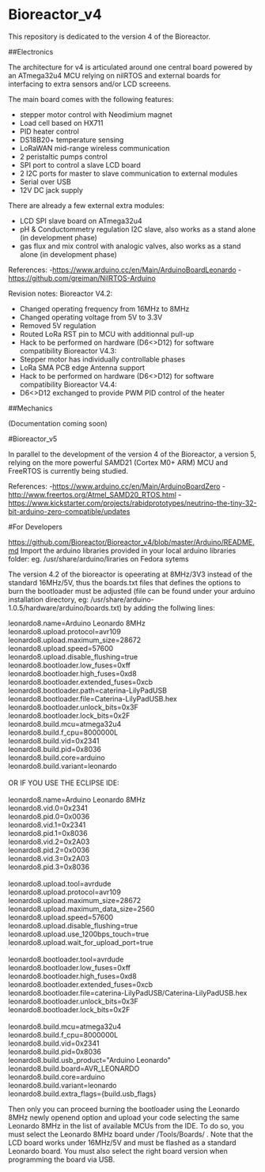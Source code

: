 # Bioreactor_v4

This repository is dedicated to the version 4 of the Bioreactor.

##Electronics

The architecture for v4 is articulated around one central board powered by 
an ATmega32u4 MCU relying on nilRTOS and external boards for interfacing
to extra sensors and/or LCD screeens.

The main board comes with the following features:
- stepper motor control with Neodimium magnet
- Load cell based on HX711
- PID heater control
- DS18B20+ temperature sensing
- LoRaWAN mid-range wireless communication
- 2 peristaltic pumps control
- SPI port to control a slave LCD board
- 2 I2C ports for master to slave communication to external modules
- Serial over USB
- 12V DC jack supply

There are already a few external extra modules:
- LCD SPI slave board on ATmega32u4
- pH & Conductommetry regulation I2C slave, also works as a stand alone (in development phase)
- gas flux and mix control with analogic valves, also works as a stand alone (in development phase)

References:
-https://www.arduino.cc/en/Main/ArduinoBoardLeonardo
-https://github.com/greiman/NilRTOS-Arduino

Revision notes:
Bioreactor V4.2:
- Changed operating frequency from 16MHz to 8MHz
- Changed operating voltage from 5V to 3.3V
- Removed 5V regulation
- Routed LoRa RST pin to MCU with additionnal pull-up
- Hack to be performed on hardware (D6<>D12) for software compatibility
Bioreactor V4.3:
- Stepper motor has individually controllable phases
- LoRa SMA PCB edge Antenna support
- Hack to be performed on hardware (D6<>D12) for software compatibility
Bioreactor V4.4:
- D6<>D12 exchanged to provide PWM PID control of the heater

##Mechanics

(Documentation coming soon)

#Bioreactor_v5

In parallel to the development of the version 4 of the Bioreactor, a version 5, relying on the 
more powerful SAMD21 (Cortex M0+ ARM) MCU and FreeRTOS is currently being studied.

References:
-https://www.arduino.cc/en/Main/ArduinoBoardZero
-http://www.freertos.org/Atmel_SAMD20_RTOS.html
-https://www.kickstarter.com/projects/rabidprototypes/neutrino-the-tiny-32-bit-arduino-zero-compatible/updates


#For Developers

https://github.com/Bioreactor/Bioreactor_v4/blob/master/Arduino/README.md
Import the arduino libraries provided in your local arduino libraries folder: 
eg. /usr/share/arduino/liraries on Fedora sytems

The version 4.2 of the bioreactor is opeerating at 8MHz/3V3 instead of the standard 16MHz/5V, thus the boards.txt files
that defines the options to burn the bootloader must be adjusted (file can be found under your arduino installation directory, eg: /usr/share/arduino-1.0.5/hardware/arduino/boards.txt)
by adding the follwing lines:

leonardo8.name=Arduino Leonardo 8MHz<br />
leonardo8.upload.protocol=avr109<br />
leonardo8.upload.maximum_size=28672<br />
leonardo8.upload.speed=57600<br />
leonardo8.upload.disable_flushing=true<br />
leonardo8.bootloader.low_fuses=0xff<br />
leonardo8.bootloader.high_fuses=0xd8<br />
leonardo8.bootloader.extended_fuses=0xcb<br />
leonardo8.bootloader.path=caterina-LilyPadUSB<br />
leonardo8.bootloader.file=Caterina-LilyPadUSB.hex<br />
leonardo8.bootloader.unlock_bits=0x3F<br />
leonardo8.bootloader.lock_bits=0x2F<br />
leonardo8.build.mcu=atmega32u4<br />
leonardo8.build.f_cpu=8000000L<br />
leonardo8.build.vid=0x2341<br />
leonardo8.build.pid=0x8036<br />
leonardo8.build.core=arduino<br />
leonardo8.build.variant=leonardo<br />
<br />
OR IF YOU USE THE ECLIPSE IDE:<br />
<br />
leonardo8.name=Arduino Leonardo 8MHz<br />
leonardo8.vid.0=0x2341<br />
leonardo8.pid.0=0x0036<br />
leonardo8.vid.1=0x2341<br />
leonardo8.pid.1=0x8036<br />
leonardo8.vid.2=0x2A03<br />
leonardo8.pid.2=0x0036<br />
leonardo8.vid.3=0x2A03<br />
leonardo8.pid.3=0x8036<br />
<br />
leonardo8.upload.tool=avrdude<br />
leonardo8.upload.protocol=avr109<br />
leonardo8.upload.maximum_size=28672<br />
leonardo8.upload.maximum_data_size=2560<br />
leonardo8.upload.speed=57600<br />
leonardo8.upload.disable_flushing=true<br />
leonardo8.upload.use_1200bps_touch=true<br />
leonardo8.upload.wait_for_upload_port=true<br />
<br />
leonardo8.bootloader.tool=avrdude<br />
leonardo8.bootloader.low_fuses=0xff<br />
leonardo8.bootloader.high_fuses=0xd8<br />
leonardo8.bootloader.extended_fuses=0xcb<br />
leonardo8.bootloader.file=caterina-LilyPadUSB/Caterina-LilyPadUSB.hex<br />
leonardo8.bootloader.unlock_bits=0x3F<br />
leonardo8.bootloader.lock_bits=0x2F<br />
<br />
leonardo8.build.mcu=atmega32u4<br />
leonardo8.build.f_cpu=8000000L<br />
leonardo8.build.vid=0x2341<br />
leonardo8.build.pid=0x8036<br />
leonardo8.build.usb_product="Arduino Leonardo"<br />
leonardo8.build.board=AVR_LEONARDO<br />
leonardo8.build.core=arduino<br />
leonardo8.build.variant=leonardo<br />
leonardo8.build.extra_flags={build.usb_flags}<br />

Then only you can proceed burning the bootloader using the Leonardo 8MHz newly openend option and upload your code selecting the same Leonardo 8MHz in the list of available MCUs from the IDE.
To do so, you must select the Leonardo 8MHz board under /Tools/Boards/ . Note that the LCD board works under 16MHz/5V and must be flashed as a standard Leonardo board. You must also select the right board version when programming the board via USB.



